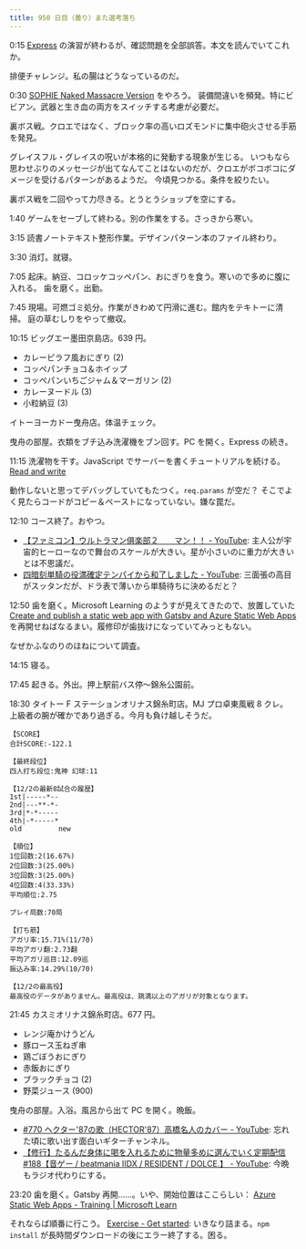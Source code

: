 ```yaml
---
title: 950 日目（曇り）また選考落ち
---
```


0:15 [Express](https://learn.microsoft.com/en-us/training/modules/build-web-api-nodejs-express/)
の演習が終わるが、確認問題を全部誤答。本文を読んでいてこれか。

排便チャレンジ。私の腸はどうなっているのだ。

0:30 [SOPHIE Naked Massacre Version][dtp22b] をやろう。
装備間違いを頻発。特にビビアン。武器と生き血の両方をスイッチする考慮が必要だ。

裏ボス戦。クロエではなく、ブロック率の高いロズモンドに集中砲火させる手筋を発見。

グレイスフル・グレイスの呪いが本格的に発動する現象が生じる。
いつもなら思わせぶりのメッセージが出てなんてことはないのだが、クロエがボコボコにダメージを受けるパターンがあるようだ。
今頃見つかる。条件を絞りたい。

裏ボス戦を二回やって力尽きる。とうとうショップを空にする。

1:40 ゲームをセーブして終わる。別の作業をする。さっきから寒い。

3:15 読書ノートテキスト整形作業。デザインパターン本のファイル終わり。

3:30 消灯。就寝。

7:05 起床。納豆、コロッケコッペパン、おにぎりを食う。寒いので多めに腹に入れる。
歯を磨く。出勤。

7:45 現場。可燃ゴミ処分。作業がきわめて円滑に進む。館内をテキトーに清掃。
庭の草むしりをやって撤収。

10:15 ビッグエー墨田京島店。639 円。

* カレーピラフ風おにぎり (2)
* コッペパンチョコ＆ホイップ
* コッペパンいちごジャム＆マーガリン (2)
* カレーヌードル (3)
* 小粒納豆 (3)

イトーヨーカドー曳舟店。体温チェック。

曳舟の部屋。衣類をブチ込み洗濯機をブン回す。PC を開く。Express の続き。

11:15 洗濯物を干す。JavaScript でサーバーを書くチュートリアルを続ける。
[Read and write](https://learn.microsoft.com/en-us/training/modules/node-web-routes/4-read-write)

動作しないと思ってデバッグしていてもたつく。`req.params` が空だ？
そこでよく見たらコードがコピー＆ペーストになっていない。嫌な罠だ。

12:10 コース終了。おやつ。

* [【ファミコン】ウルトラマン俱楽部２　　マン！！ - YouTube](https://www.youtube.com/watch?v=6HHDGvpwQ90):
  主人公が宇宙的ヒーローなので舞台のスケールが大きい。星が小さいのに重力が大きいとは不思議だ。
* [四暗刻単騎の役満確定テンパイから和了しました - YouTube](https://www.youtube.com/watch?v=7lKPR7BHLA0):
  三面張の高目がスッタンだが、ドラ表で薄いから単騎待ちに決めるだと？

12:50 歯を磨く。Microsoft Learning のようすが見えてきたので、放置していた
[Create and publish a static web app with Gatsby and Azure Static Web Apps](https://learn.microsoft.com/en-us/training/modules/create-deploy-static-webapp-gatsby-app-service/)
を再開せねばなるまい。履修印が歯抜けになっていてみっともない。

なぜかふなのりのほねについて調査。

14:15 寝る。

17:45 起きる。外出。押上駅前バス停～錦糸公園前。

18:30 タイトー F ステーションオリナス錦糸町店。MJ プロ卓東風戦 8 クレ。
上級者の腕が確かであり過ぎる。今月も負け越しそうだ。

```text
【SCORE】
合計SCORE:-122.1

【最終段位】
四人打ち段位:鬼神 幻球:11

【12/2の最新8試合の履歴】
1st|-----*--
2nd|---**-*-
3rd|*-*-----
4th|-*-----*
old         new

【順位】
1位回数:2(16.67%)
2位回数:3(25.00%)
3位回数:3(25.00%)
4位回数:4(33.33%)
平均順位:2.75

プレイ局数:70局

【打ち筋】
アガリ率:15.71%(11/70)
平均アガリ翻:2.73翻
平均アガリ巡目:12.09巡
振込み率:14.29%(10/70)

【12/2の最高役】
最高役のデータがありません。最高役は、跳満以上のアガリが対象となります。
```

21:45 カスミオリナス錦糸町店。677 円。

* レンジ庵かけうどん
* 豚ロース玉ねぎ串
* 鶏ごぼうおにぎり
* 赤飯おにぎり
* ブラックチョコ (2)
* 野菜ジュース (900)

曳舟の部屋。入浴。風呂から出て PC を開く。晩飯。

* [&#x23;770 ヘクター'87の歌（HECTOR'87）高橋名人のカバー - YouTube](https://www.youtube.com/watch?v=8aQpwdUnktE):
  忘れた頃に歌い出す面白いギターチャンネル。
* [【修行】たるんだ身体に喝を入れるために物量多めに選んでいく定期配信&#x23;188【音ゲー / beatmania IIDX / RESIDENT / DOLCE.】 - YouTube](https://www.youtube.com/watch?v=29G43x3Z52g):
  今晩もラジオ代わりにする。

23:20 歯を磨く。Gatsby 再開……。いや、開始位置はここらしい：
[Azure Static Web Apps - Training &#x7c; Microsoft Learn](https://learn.microsoft.com/en-us/training/paths/azure-static-web-apps/)

それならば順番に行こう。
[Exercise - Get started](https://learn.microsoft.com/en-us/training/modules/publish-app-service-static-web-app-api/2-exercise-get-started?pivots=react):
いきなり詰まる。`npm install` が長時間ダウンロードの後にエラー終了する。困る。

[dtp22b]: https://www.dlsite.com/maniax/work/=/product_id/RJ424807/
